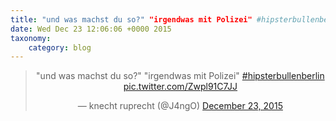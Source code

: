 ```yaml
---
title: "und was machst du so?" "irgendwas mit Polizei" #hipsterbullenberlin http://twitter.com/J4ngO/status/679578964722118656/photo/1
date: Wed Dec 23 12:06:06 +0000 2015
taxonomy:
    category: blog
---
```

<blockquote class="twitter-tweet" align="center" width="350"><p lang="de" dir="ltr">&quot;und was machst du so?&quot; &quot;irgendwas mit Polizei&quot; <a href="https://twitter.com/hashtag/hipsterbullenberlin?src=hash">#hipsterbullenberlin</a> <a href="http://twitter.com/J4ngO/status/679578964722118656/photo/1">pic.twitter.com/Zwpl91C7JJ</a></p>&mdash; knecht ruprecht (@J4ngO) <a href="https://twitter.com/J4ngO/status/679578964722118656">December 23, 2015</a></blockquote>
